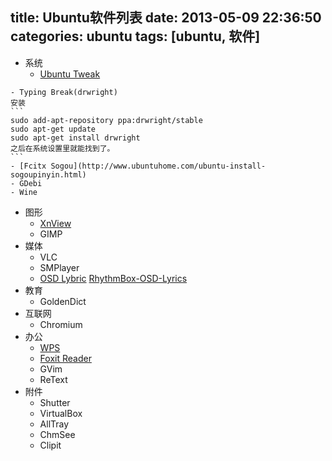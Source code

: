 title: Ubuntu软件列表
date: 2013-05-09 22:36:50
categories: ubuntu
tags: [ubuntu, 软件] 
---
- 系统
    - [Ubuntu Tweak](http://ubuntu-tweak.com)
<!--more-->
    - Typing Break(drwright)
    安装
    ```
	sudo add-apt-repository ppa:drwright/stable
	sudo apt-get update
	sudo apt-get install drwright
	之后在系统设置里就能找到了。
	```
    - [Fcitx Sogou](http://www.ubuntuhome.com/ubuntu-install-sogoupinyin.html)
    - GDebi
    - Wine
- 图形
    - [XnView](http://www.xnview.com/)
    - GIMP
- 媒体
    - VLC
    - SMPlayer
    - [OSD Lybric](https://github.com/osdlyrics/osdlyrics) [RhythmBox-OSD-Lyrics](https://github.com/tonychee7000/RhythmBox-OSD-Lyrics)
- 教育
    - GoldenDict
- 互联网
    - Chromium
- 办公
    - [WPS](http://linux.wps.cn/)
    - [Foxit Reader](http://www.foxitsoftware.com/)
    - GVim
    - ReText
- 附件
    - Shutter
    - VirtualBox
    - AllTray
    - ChmSee
    - Clipit
